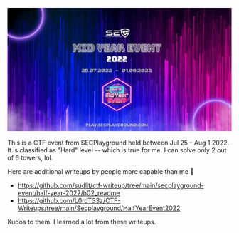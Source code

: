 ![](./cover.jpg)

This is a CTF event from SECPlayground held between Jul 25 - Aug 1 2022. It is classified as "Hard" level -- which is true for me. I can solve only 2 out of 6 towers, lol.

Here are additional writeups by people more capable than me 🤣

* https://github.com/sudlit/ctf-writeup/tree/main/secplayground-event/half-year-2022/h02_readme
* https://github.com/L0rdT33z/CTF-Writeups/tree/main/Secplayground/HalfYearEvent2022

Kudos to them. I learned a lot from these writeups.
